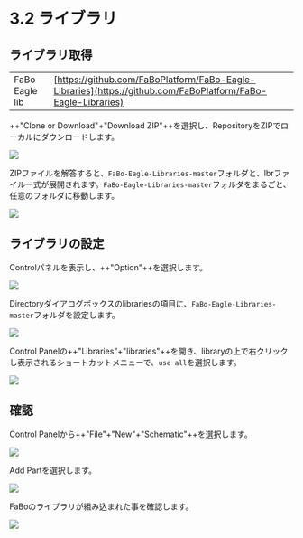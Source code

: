 # 3.2 ライブラリ

## ライブラリ取得

|||
|:--|:--|
|FaBo Eagle lib|[https://github.com/FaBoPlatform/FaBo-Eagle-Libraries](https://github.com/FaBoPlatform/FaBo-Eagle-Libraries)|

++"Clone or Download"+"Download ZIP"++を選択し、RepositoryをZIPでローカルにダウンロードします。

![](./img/eagle006.png)

ZIPファイルを解答すると、`FaBo-Eagle-Libraries-master`フォルダと、lbrファイル一式が展開されます。`FaBo-Eagle-Libraries-master`フォルダをまるごと、任意のフォルダに移動します。

![](./img/eagle007.png)

## ライブラリの設定

Controlパネルを表示し、++"Option"++を選択します。

![](./img/eagle101.png)

Directoryダイアログボックスのlibrariesの項目に、`FaBo-Eagle-Libraries-master`フォルダを設定します。

![](./img/eagle102.png)

Control Panelの++"Libraries"+"libraries"++を開き、libraryの上で右クリックし表示されるショートカットメニューで、`use all`を選択します。

![](./img/eagle103.png)

## 確認

Control Panelから++"File"+"New"+"Schematic"++を選択します。

![](./img/eagle104.png)

Add Partを選択します。

![](./img/eagle105.png)

FaBoのライブラリが組み込まれた事を確認します。

![](./img/eagle106.png)